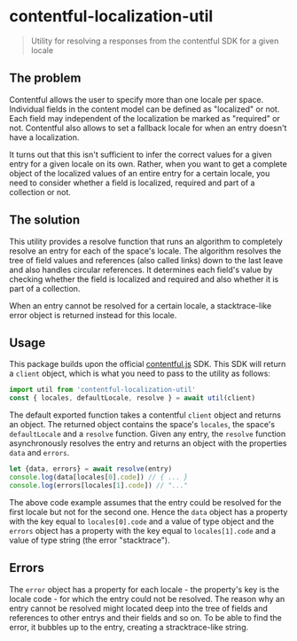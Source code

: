 # contentful-localization-util

> Utility for resolving a responses from the contentful SDK for a given locale

## The problem

Contentful allows the user to specify more than one locale per space. Individual fields in the content model can be defined as "localized" or not. Each field may independent of the localization be marked as "required" or not. Contentful also allows to set a fallback locale for when an entry doesn't have a localization.

It turns out that this isn't sufficient to infer the correct values for a given entry for a given locale on its own. Rather, when you want to get a complete object of the localized values of an entire entry for a certain locale, you need to consider whether a field is localized, required and part of a collection or not.

## The solution

This utility provides a resolve function that runs an algorithm to completely resolve an entry for each of the space's locale. The algorithm resolves the tree of field values and references (also called links) down to the last leave and also handles circular references. It determines each field's value by checking whether the field is localized and required and also whether it is part of a collection.

When an entry cannot be resolved for a certain locale, a stacktrace-like error object is returned instead for this locale.

## Usage

This package builds upon the official [contentful.js](https://www.npmjs.com/package/contentful) SDK. This SDK will return a `client` object, which is what you need to pass to the utility as follows:

```javascript
import util from 'contentful-localization-util'
const { locales, defaultLocale, resolve } = await util(client)
```

The default exported function takes a contentful `client` object and returns an object. The returned object contains the space's `locales`, the space's `defaultLocale` and a `resolve` function. Given any entry, the `resolve` function asynchronously resolves the entry and returns an object with the properties `data` and `errors`.

```javascript
let {data, errors} = await resolve(entry)
console.log(data[locales[0].code]) // { ... }
console.log(errors[locales[1].code]) // "..."
```

The above code example assumes that the entry could be resolved for the first locale but not for the second one. Hence the `data` object has a property with the key equal to `locales[0].code` and a value of type object and the `errors` object has a property with the key equal to `locales[1].code` and a value of type string (the error "stacktrace").

## Errors

The `error` object has a property for each locale - the property's key is the locale code - for which the entry could not be resolved. The reason why an entry cannot be resolved might located deep into the tree of fields and references to other entrys and their fields and so on. To be able to find the error, it bubbles up to the entry, creating a stracktrace-like string.
